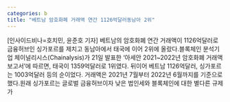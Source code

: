 ```yaml
---
categories: b
title: "베트남 암호화폐 거래액 연간 1126억달러동남아 2위"
---
```

[인사이드비나=호치민, 윤준호 기자] 베트남의 암호화폐 연간 거래액이 1126억달러로 금융허브인 싱가포르를 제치고 동남아에서 태국에 이어 2위에 올랐다.블록체인 분석기업 체이널리시스(Chainalysis)가 21일 발표한 ‘아세안 2021~2022년 암호화폐 거래액 보고서’에 따르면, 태국이 1359억달러로 1위였다. 뒤이어 베트남 1126억달러, 싱가포르는 1003억달러 등의 순이었다. 거래액은 2021년 7월부터 2022년 6월까지를 기준으로 했다.원래 싱가포르는 글로벌 금융허브이자 낮은 법인세와 블록체인에 대한 별다른 규제가